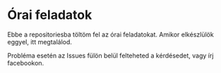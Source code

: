 # Órai feladatok

Ebbe a repositoriesba töltöm fel az órai feladatokat. Amikor elkészlülök eggyel, itt megtalálod. 

Probléma esetén az Issues fülön
belül felteheted a kérdésedet, vagy írj facebookon. 
